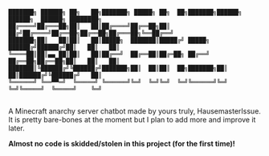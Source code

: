 ```
███████╗ ██████╗ ██╗   ██╗███████╗ █████╗ ██╗  ██╗███████╗██████╗ ██████╗  ██████╗ ████████╗
██╔════╝██╔═══██╗██║   ██║██╔════╝██╔══██╗██║ ██╔╝██╔════╝██╔══██╗██╔══██╗██╔═══██╗╚══██╔══╝
███████╗██║   ██║██║   ██║█████╗  ███████║█████╔╝ █████╗  ██████╔╝██████╔╝██║   ██║   ██║   
╚════██║██║▄▄ ██║██║   ██║██╔══╝  ██╔══██║██╔═██╗ ██╔══╝  ██╔══██╗██╔══██╗██║   ██║   ██║   
███████║╚██████╔╝╚██████╔╝███████╗██║  ██║██║  ██╗███████╗██║  ██║██████╔╝╚██████╔╝   ██║   
╚══════╝ ╚══▀▀═╝  ╚═════╝ ╚══════╝╚═╝  ╚═╝╚═╝  ╚═╝╚══════╝╚═╝  ╚═╝╚═════╝  ╚═════╝    ╚═╝   
                                                                                                                                        
```
A Minecraft anarchy server chatbot made by yours truly, HausemasterIssue. It is pretty bare-bones at the moment but I plan to add more and improve it later.

**Almost no code is skidded/stolen in this project (for the first time)!**
